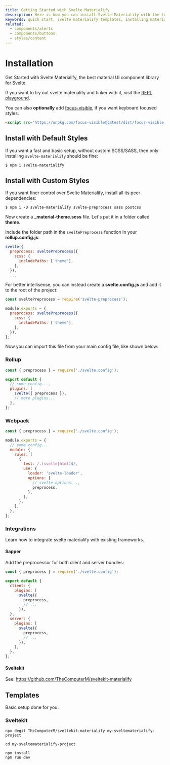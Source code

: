 ```yaml
---
title: Getting Started with Svelte Materialify
description: Here is how you can install Svelte Materialify with the tools and frameworks you love.
keywords: quick start, svelte materialify templates, installing materialify, install svelte materialify
related:
  - components/alerts
  - components/buttons
  - styles/content
---
```


# Installation

Get Started with Svelte Materialify, the best material UI component library for Svelte.

If you want to try out svelte materialify and tinker with it, visit the [REPL playground](https://svelte.dev/repl/2c55788d8ffd4458bfe9bcb5f58956db).

You can also **optionally** add [focus-visible](https://github.com/WICG/focus-visible), if you want keyboard focused styles.

```html
<script src="https://unpkg.com/focus-visible@latest/dist/focus-visible.min.js"></script>
```

## Install with Default Styles

If you want a fast and basic setup, without custom SCSS/SASS, then only installing `svelte-materialify` should be fine:

```shell
$ npm i svelte-materialify
```

## Install with Custom Styles

If you want finer control over Svelte Materialify, install all its peer dependencies:

```shell
$ npm i -D svelte-materialify svelte-preprocess sass postcss
```

Now create a **\_material-theme.scss** file. Let's put it in a folder called **theme**.

Include the folder path in the `sveltePreprocess` function in your **rollup.config.js**:

```js
svelte({
  preprocess: sveltePreprocess({
    scss: {
      includePaths: ['theme'],
    },
  }),
  ...
```

For better intellisense, you can instead create a **svelte.config.js** and add it to the root of the project:

```js
const sveltePreprocess = require('svelte-preprocess');

module.exports = {
  preprocess: sveltePreprocess({
    scss: {
      includePaths: ['theme'],
    },
  }),
};
```
Now you can import this file from your main config file, like shown below:
### Rollup

```js
const { preprocess } = require('./svelte.config');

export default {
  // some config...,
  plugins: [
    svelte({ preprocess }),
    // more plugins...
  ],
};
```

### Webpack

```js
const { preprocess } = require('./svelte.config');

module.exports = {
  // some config...
  module: {
    rules: [
      {
        test: /.(svelte|html)$/,
        use: {
          loader: 'svelte-loader',
          options: {
            // svelte options...,
            preprocess,
          },
        },
      },
    ],
  },
};
```

### Integrations

Learn how to integrate svelte materialify with existing frameworks.

#### Sapper

Add the preprocessor for both client and server bundles:

```js
const { preprocess } = require('./svelte.config');

export default {
  client: {
    plugins: [
      svelte({
        preprocess,
        // ...
      }),
  },
  server: {
    plugins: [
      svelte({
        preprocess,
        // ...
      }),
    ],
  },
};
```

#### Sveltekit

See: https://github.com/TheComputerM/sveltekit-materialify
## Templates

Basic setup done for you:

### Sveltekit

```
npx degit TheComputerM/sveltekit-materialify my-sveltematerialify-project

cd my-sveltematerialify-project

npm install
npm run dev
```
